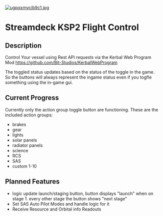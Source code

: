 [![ugpqxmycib9c1.jpg](https://i.postimg.cc/tJXbqKpC/ugpqxmycib9c1.jpg)](https://postimg.cc/9RNK1NDv)

# Streamdeck KSP2 Flight Control

## Description

Control Your vessel using Rest API requests via the Kerbal Web Program Mod
https://github.com/Bit-Studios/KerbalWebProgram

The toggled status updates based on the status of the toggle in the game. So the buttons will always represent the ingame status even if you togfle something using the in-game gui.


## Current Progress

Currently only the action group toggle button are functioning.
These are the included action groups:
- brakes
- gear
- lights
- solar panels
- radiator panels
- science
- RCS
- SAS
- custom 1-10


## Planned Features

- logic update launch/staging button, button displays "launch" when on stage 1. every other stage the button shows "next stage"
- Set SAS Auto Pilot Modes and handle logic for it
- Receive Resource and Orbital info Readouts
